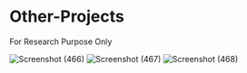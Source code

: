 # Other-Projects
For Research Purpose Only


![Screenshot (466)](https://user-images.githubusercontent.com/103851921/197120407-267268af-4968-4d3f-91ed-5677d9437bfd.png)
![Screenshot (467)](https://user-images.githubusercontent.com/103851921/197120412-dd784cfc-1976-4692-b52e-86dadf4990de.png)
![Screenshot (468)](https://user-images.githubusercontent.com/103851921/197120413-bceb45f8-3ac6-49aa-9abe-6e3aaf4155f8.png)
